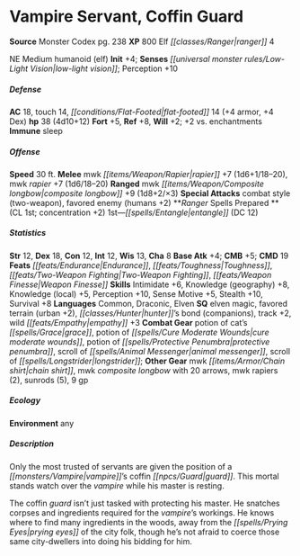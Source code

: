 ﻿---
cssclass: [monsters]
title1: Vampire Servant, Coffin Guard
title2: Coffin Guard
CR: 3
sources:
- name: Monster Codex
  page: 238
  link: http://paizo.com/products/btpy9926?Pathfinder-Roleplaying-Game-Monster-Codex
XP: 800
race: Elf
classes:
- ranger 4
alignment: NE
size: Medium
type: humanoid
subtypes:
- elf
initiative:
  bonus: 4
senses:
  low-light vision: true
AC:
  AC: 18
  touch: 14
  flat_footed: 14
  components:
    armor: 4
    dex: 4
HP:
  HP: 38
  long: 4d10+12
saves:
  fort: 5
  ref: 8
  will: 2
  other: +2 vs. enchantments
immunities:
- sleep
speeds:
  base: 30
attacks:
  melee:
  - - text: mwk rapier +7 (1d6+1/18-20)
      entries:
      - - damage: 1d6+1
          crit_range: 18-20
      attack: mwk rapier
      bonus:
      - 7
    - text: mwk rapier +7 (1d6/18-20)
      entries:
      - - damage: 1d6
          crit_range: 18-20
      attack: mwk rapier
      bonus:
      - 7
  ranged:
  - - text: mwk composite longbow +9 (1d8+2/×3)
      entries:
      - - damage: 1d8+2
          crit_multiplier: 3
      attack: mwk composite longbow
      bonus:
      - 9
  special:
  - combat style (two-weapon)
  - favored enemy (humans +2)
spells:
  entries:
  - name: entangle
    source: Ranger
    level: 1
    DC: 12
  sources:
  - name: Ranger
    type: prepared
    CL: 1
    concentration: 2
ability_scores:
  STR: 12
  DEX: 18
  CON: 12
  INT: 12
  WIS: 13
  CHA: 8
BAB: 4
CMB: 5
CMD: 19
feats:
- name: Endurance
- name: Toughness
- name: Two-Weapon Fighting
- name: Weapon Finesse
skills:
  Intimidate: 6
  Knowledge (geography): 8
  Knowledge (local): 5
  Perception: 10
  Sense Motive: 5
  Stealth: 10
  Survival: 8
languages:
- Common
- Draconic
- Elven
special_qualities:
- elven magic
- favored terrain (urban +2)
- hunter's bond (companions)
- track +2
- wild empathy +3
gear:
  combat:
  - potion of cat's grace
  - potion of cure moderate wounds
  - potion of protective penumbra
  - scroll of animal messenger
  - scroll of longstrider
  other:
  - mwk chain shirt
  - mwk composite longbow with 20 arrows
  - mwk rapiers (2)
  - sunrods (5)
  - 9 gp
ecology:
  environment: any
desc_long: |-
  Only the most trusted of servants are given the position of a vampire's coffin guard. This mortal stands watch over the vampire while his master is resting.

   The coffin guard isn't just tasked with protecting his master. He snatches corpses and ingredients required for the vampire's workings. He knows where to find many ingredients in the woods, away from the prying eyes of the city folk, though he's not afraid to coerce those same city-dwellers into doing his bidding for him.

---

# Vampire Servant, Coffin Guard

**Source** Monster Codex pg. 238
**XP** 800
Elf _[[classes/Ranger|ranger]]_ 4

NE Medium humanoid (elf)
**Init** +4; **Senses** _[[universal monster rules/Low-Light Vision|low-light vision]]_; Perception +10

##### Defense

**AC** 18, touch 14, _[[conditions/Flat-Footed|flat-footed]]_ 14 (+4 armor, +4 Dex)
**hp** 38 (4d10+12)
**Fort** +5, **Ref** +8, **Will** +2; +2 vs. enchantments
**Immune** sleep

##### Offense
**Speed** 30 ft.
**Melee** mwk _[[items/Weapon/Rapier|rapier]]_ +7 (1d6+1/18–20), mwk _rapier_ +7 (1d6/18–20)
**Ranged** mwk _[[items/Weapon/Composite longbow|composite longbow]]_ +9 (1d8+2/×3)
**Special Attacks** combat style (two-weapon), favored enemy (humans +2)
**_Ranger_ Spells Prepared **(CL 1st; concentration +2)
1st—_[[spells/Entangle|entangle]]_ (DC 12)

##### Statistics
**Str** 12, **Dex** 18, **Con** 12, **Int** 12, **Wis** 13, **Cha** 8
**Base Atk** +4; **CMB** +5; **CMD** 19
**Feats** _[[feats/Endurance|Endurance]]_, _[[feats/Toughness|Toughness]]_, _[[feats/Two-Weapon Fighting|Two-Weapon Fighting]]_, _[[feats/Weapon Finesse|Weapon Finesse]]_
**Skills** Intimidate +6, Knowledge (geography) +8, Knowledge (local) +5, Perception +10, Sense Motive +5, Stealth +10, Survival +8
**Languages** Common, Draconic, Elven
**SQ** elven magic, favored terrain (urban +2), _[[classes/Hunter|hunter]]_’s bond (companions), track +2, wild _[[feats/Empathy|empathy]]_ +3
**Combat Gear** potion of cat’s _[[spells/Grace|grace]]_, potion of _[[spells/Cure Moderate Wounds|cure moderate wounds]]_, potion of _[[spells/Protective Penumbra|protective penumbra]]_, scroll of _[[spells/Animal Messenger|animal messenger]]_, scroll of _[[spells/Longstrider|longstrider]]_; **Other Gear** mwk _[[items/Armor/Chain shirt|chain shirt]]_, mwk _composite longbow_ with 20 arrows, mwk rapiers (2), sunrods (5), 9 gp

##### Ecology

**Environment** any

##### Description

Only the most trusted of servants are given the position of a _[[monsters/Vampire|vampire]]_’s coffin _[[npcs/Guard|guard]]_. This mortal stands watch over the _vampire_ while his master is resting.

The coffin _guard_ isn’t just tasked with protecting his master. He snatches corpses and ingredients required for the _vampire_’s workings. He knows where to find many ingredients in the woods, away from the _[[spells/Prying Eyes|prying eyes]]_ of the city folk, though he’s not afraid to coerce those same city-dwellers into doing his bidding for him.